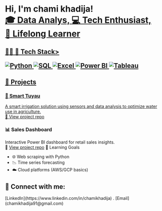<h1>Hi, I'm chami khadija! <br/><a href="https://github.com/joshmadakor1">🎓 Data Analys, <a href="https://www.linkedin.com/in/joshmadakor/"> 💻 Tech Enthusiast, <a href="https://www.youtube.com/c/joshmadakor">🌱 Lifelong Learner</h1>

<h2>👨‍💻 🔧 Tech Stack>

![Python](https://img.shields.io/badge/-Python-3776AB?style=flat&logo=python&logoColor=white)
![SQL](https://img.shields.io/badge/-SQL-4479A1?style=flat&logo=postgresql&logoColor=white)
![Excel](https://img.shields.io/badge/-Excel-217346?style=flat&logo=microsoft-excel&logoColor=white)
![Power BI](https://img.shields.io/badge/-PowerBI-F2C811?style=flat&logo=powerbi&logoColor=black)
![Tableau](https://img.shields.io/badge/-Tableau-E97627?style=flat&logo=tableau&logoColor=white)

  
## 🚀 Projects

### 🌱 Smart Tuyau
A smart irrigation solution using sensors and data analysis to optimize water use in agriculture.  
🔗 [View project repo](#)  

### 📊 Sales Dashboard
Interactive Power BI dashboard for retail sales insights.  
🔗 [View project repo](#)
 🧠 Learning Goals
- 🌐 Web scraping with Python  
- 📉 Time series forecasting  
- ☁️ Cloud platforms (AWS/GCP basics)


<h2> 🤳 Connect with me:</h2>
 [LinkedIn](https://www.linkedin.com/in/chamikhadija) . [Email](chamikhadija91@gmail.com)
